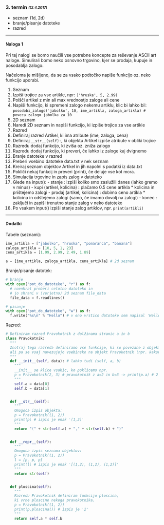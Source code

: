 ### 3. termin <sub><sup>*(12.4.2017)*<sup><sub>
- seznam (1d, 2d)
- branje/pisanje datoteke
- razred

***
#### Naloga 1
Pri tej nalogi se bomo naučili vse potrebne koncepte za reševanje ASCII art naloge.
Simulirali bomo neko osnovno trgovino, kjer se prodaja, kupuje in posodablja zalogo.

Načeloma je mišljeno, da se za vsako podtočko napiše funkcijo oz. neko funkcijo uporabi.

1. Seznam
  1. Izpiši trojice za vse artikle, npr: ```('hruska', 5, 2.99)```
  2. Poišči artikel z min ali max vrednostjo zaloge ali cene
  3. Napiši funkcijo, ki spremeni zalogo nekemu artiklu, klic bi lahko bil: ```posodobi_zalogo('jabolko', 10, ime_artikla, zaloga_artikla) # poveca zalogo jabolka za 10```
2. 2D seznam
  1. Naredi 2D seznam in napiši funkcijo, ki izpiše trojice za vse artikle
3. Razred
  1. Definiraj razred Artikel, ki ima atribute (ime, zaloga, cena)
  2. Definiraj ```__str__(self):```, ki objektu Artikel izpiše atribute v obliki trojice
  3. Razredu dodaj funkcijo, ki zviša oz. zniža zalogo
  4. Razredu dodaj funkcijo, ki preveri, če lahko iz zaloge kaj dvignemo
4. Branje datoteke v razred
  1. Preberi vsebino datoteke data.txt v nek seznam
  2. Kreiraj seznam objektov Artikel in jih napolni s podatki iz data.txt
  3. Pokliči nekaj funkcij in preveri (print), če deluje vse kot mora.
5. Simulacija trgovine in zapis zalog v datoteko
  1. Glede na input():
    - stanje : izpiši koliko smo zaslužili danes (lahko gremo v minus)
    - kupi (artikel, kolicina) : plačamo 0.5 cene artikla * kolicina in prištejemo zalogi
    - prodaj (artikel, kolicina) : dobimo ceno artikla * kolicina in odštejemo zalogi (samo, če imamo dovolj na zalogi)
    - konec : zaključi in zapiši trenutno stanje zalog v neko datoteko
  2. Po vsakem input() izpiši stanje zalog artiklov, npr. ```print(artikli)```


***
#### Dodatki
Tabele (seznami):
```python
ime_artikla = ["jabolko", "hruska", "pomaranca", "banana"]
zaloga_artikla = [10, 5, 1, 23]
cena_artikla = [1.99, 2.99, 2.49, 1.89]

a = [ime_artikla, zaloga_artikla, cena_artikla] # 2d seznam
```

Branje/pisanje datotek:
```python
# branje
with open("pot_do_datoteke", "r") as f:
  # naenkrat preberi celotno datoteko in
  # jo shrani v (verjetno) 2d seznam file_data
  file_data = f.readlines()

# pisanje
with open("pot_do_datoteke", "w") as f:
  f.write("%s\n" % "Hello") # v eno vrstico datoteke sem napisal 'Hello'
```

Razred:
```python
# Definiram razred Pravokotnik z dolžinama stranic a in b
class Pravokotnik:
  """
  Znotraj tega razreda definiramo vse funkcije, ki so povezane z objektom Pravokotnik,
  ali pa se vsaj navezujejo vsebinsko na objekt Pravokotnik (npr. kaksne staticne metode)
  """
  def __init__(self, data): # lahko tudi (self, a, b)
    """
    __init__ se klice vsakic, ko poklicemo npr.
    p = Pravokotnik(2, 3) # pravokotnik z a=2 in b=3 -> print(p.a) # 2
    """
    self.a = data[0]
    self.b = data[1]


  def __str__(self):
    """
    Omogoca izpis objekta:
    p = Pravokotnik((1, 2))
    print(p) # izpis je enak '(1,2)'
    """
    return "(" + str(self.a) + "," + str(self.b) + ")"


  def __repr__(self):
    """
    Omogoca izpis seznama objektov:
    p = Pravokotnik((1, 2))
    l = [p, p, p]
    print(l) # izpis je enak '[(1,2), (1,2), (1,2)]'
    """
    return str(self)


  def ploscina(self):
    """
    Razredu Pravokotnik definiram funkcijo ploscina,
    ki vrne ploscino nekega pravokotnika.
    p = Pravokotnik((1, 2))
    print(p.ploscina()) # izpis je '2'
    """
    return self.a * self.b
```

